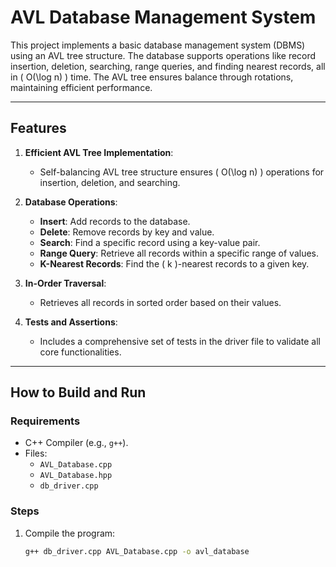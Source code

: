 # AVL Database Management System

This project implements a basic database management system (DBMS) using an AVL tree structure. The database supports operations like record insertion, deletion, searching, range queries, and finding nearest records, all in \( O(\log n) \) time. The AVL tree ensures balance through rotations, maintaining efficient performance.

---

## **Features**

1. **Efficient AVL Tree Implementation**:
   - Self-balancing AVL tree structure ensures \( O(\log n) \) operations for insertion, deletion, and searching.

2. **Database Operations**:
   - **Insert**: Add records to the database.
   - **Delete**: Remove records by key and value.
   - **Search**: Find a specific record using a key-value pair.
   - **Range Query**: Retrieve all records within a specific range of values.
   - **K-Nearest Records**: Find the \( k \)-nearest records to a given key.

3. **In-Order Traversal**:
   - Retrieves all records in sorted order based on their values.

4. **Tests and Assertions**:
   - Includes a comprehensive set of tests in the driver file to validate all core functionalities.

---

## **How to Build and Run**

### **Requirements**
- C++ Compiler (e.g., `g++`).
- Files:
  - `AVL_Database.cpp`
  - `AVL_Database.hpp`
  - `db_driver.cpp`

### **Steps**
1. Compile the program:
   ```bash
   g++ db_driver.cpp AVL_Database.cpp -o avl_database

